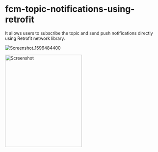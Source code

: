 # fcm-topic-notifications-using-retrofit

It allows users to subscribe the topic and send push notifications directly using Retrofit network library.


![Screenshot_1596484400](https://user-images.githubusercontent.com/20974986/89223030-b04fa400-d5f3-11ea-85af-2409d0afc6d4.png)


<img src="https://user-images.githubusercontent.com/20974986/89223030-b04fa400-d5f3-11ea-85af-2409d0afc6d4.png" alt="Screenshot" width="250" height="300" />
